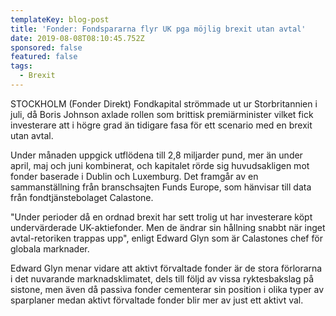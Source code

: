 ```yaml
---
templateKey: blog-post
title: 'Fonder: Fondspararna flyr UK pga möjlig brexit utan avtal'
date: 2019-08-08T08:10:45.752Z
sponsored: false
featured: false
tags:
  - Brexit
---
```

STOCKHOLM (Fonder Direkt) Fondkapital strömmade ut ur Storbritannien i juli, då Boris Johnson axlade rollen som brittisk premiärminister vilket fick investerare att i högre grad än tidigare fasa för ett scenario med en brexit utan avtal.



Under månaden uppgick utflödena till 2,8 miljarder pund, mer än under april, maj och juni kombinerat, och kapitalet rörde sig huvudsakligen mot fonder baserade i Dublin och Luxemburg. Det framgår av en sammanställning från branschsajten Funds Europe, som hänvisar till data från fondtjänstebolaget Calastone.



"Under perioder då en ordnad brexit har sett trolig ut har investerare köpt undervärderade UK-aktiefonder. Men de ändrar sin hållning snabbt när inget avtal-retoriken trappas upp", enligt Edward Glyn som är Calastones chef för globala marknader.



Edward Glyn menar vidare att aktivt förvaltade fonder är de stora förlorarna i det nuvarande marknadsklimatet, dels till följd av vissa ryktesbakslag på sistone, men även då passiva fonder cementerar sin position i olika typer av sparplaner medan aktivt förvaltade fonder blir mer av just ett aktivt val.
